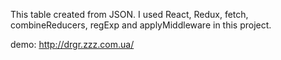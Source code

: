 This table created from JSON. I used React, Redux, fetch, combineReducers, regExp and applyMiddleware in this project.


demo:  http://drgr.zzz.com.ua/
